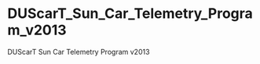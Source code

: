 DUScarT_Sun_Car_Telemetry_Program_v2013
=======================================

DUScarT Sun Car Telemetry Program v2013
